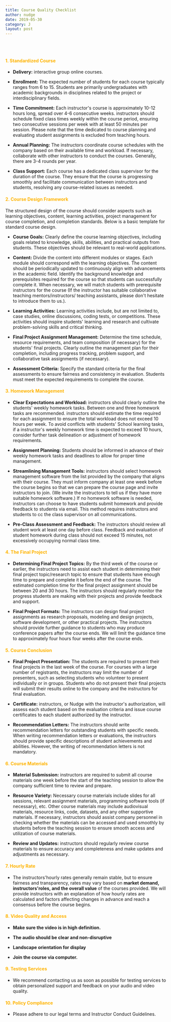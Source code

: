 ```yaml
---
title: Course Quality Checklist
author: nudge
date: 2019-05-30
category: J
layout: post
---
```

<br>
<br>

#### <span style="color:#ffb300; font-weight:bold;">1. Standardized Course</span>

- **Delivery:** interactive group online courses. 

- **Enrollment:** The expected number of students for each course typically ranges from 6 to 15. Students are primarily undergraduates with academic backgrounds in disciplines related to the project or interdisciplinary fields. 

- **Time Commitment:** Each instructor's course is approximately 10-12 hours long, spread over 4-6 consecutive weeks. instructors should schedule fixed class times weekly within the course period, ensuring two consecutive sessions per week with at least 50 minutes per session. Please note that the time dedicated to course planning and evaluating student assignments is excluded from teaching hours.

- **Annual Planning:** The instructors coordinate course schedules with the company based on their available time and workload. If necessary, collaborate with other instructors to conduct the courses. Generally, there are 3-4 rounds per year. 

- **Class Support:** Each course has a dedicated class supervisor for the duration of the course. They ensure that the course is progressing smoothly and facilitate communication between instructors and students, resolving any course-related issues as needed.

#### <span style="color:#ffb300; font-weight:#ffb300;">2. Course Design Framework</span>

The structured design of the course should consider aspects such as learning objectives, content, learning activities, project management for course completion, and completion standards. Below is a basic template for standard course design.

- **Course Goals:** Clearly define the course learning objectives, including goals related to knowledge, skills, abilities, and practical outputs from students. These objectives should be relevant to real-world applications.

- **Content:** Divide the content into different modules or stages. Each module should correspond with the learning objectives. The content should be periodically updated to continuously align with advancements in the academic field. Identify the background knowledge and prerequisites required for the course so that students can successfully complete it. When necessary, we will match students with prerequisite instructors for the course (If the instructor has suitable collaborative teaching mentors/instructors/ teaching assistants, please don't hesitate to introduce them to us.).

- **Learning Activities:** Learning activities include, but are not limited to, case studies, online discussions, coding tests, or competitions. These activities should inspire students' learning and research and cultivate problem-solving skills and critical thinking.

- **Final Project Assignment Management:** Determine the time schedule, resource requirements, and team composition (if necessary) for the students' final projects. Clearly outline the management plan for their completion, including progress tracking, problem support, and collaborative task assignments (if necessary).

- **Assessment Criteria:** Specify the standard criteria for the final assessments to ensure fairness and consistency in evaluation. Students must meet the expected requirements to complete the course.

#### <span style="color:#ffb300; font-weight:#ffb300;">3. Homework Management</span>

- **Clear Expectations and Workload:** instructors should clearly outline the students' weekly homework tasks. Between one and three homework tasks are recommended. instructors should estimate the time required for each assignment to ensure the total workload does not exceed 10 hours per week. To avoid conflicts with students' School learning tasks, if a instructor's weekly homework time is expected to exceed 10 hours,  consider further task delineation or adjustment of homework requirements.

- **Assignment Planning:** Students should be informed in advance of their weekly homework tasks and deadlines to allow for proper time management.

- **Streamlining Management Tools:** instructors should select homework management software from the list provided by the company that aligns with their course. They must inform company at least one week before the course begins so that we can prepare the course page and invite instructors to join. (We invite the instructors to tell us if they have more suitable homework software.) If no homework software is needed, instructors can choose to have students submit homework and provide feedback to students via email. This method requires instructors and students to cc the class supervisor on all communications.

- **Pre-Class Assessment and Feedback:** The instructors should review all student work at least one day before class. Feedback and evaluation of student homework during class should not exceed 15 minutes, not excessively occupying normal class time.

#### <span style="color:#ffb300; font-weight:bold;">4. The Final Project</span>

- **Determining Final Project Topics:** By the third week of the course or earlier, the instructors need to assist each student in determining their final project topic/research topic to ensure that students have enough time to prepare and complete it before the end of the course. The estimated completion time for the final project assignment should be between 20 and 30 hours. The instructors should regularly monitor the progress students are making with their projects and provide feedback and support.

- **Final Project Formats:** The instructors can design final project assignments as research proposals, modeling and design projects, software development, or other practical projects. The instructors should provide further guidance to students who may produce conference papers after the course ends. We will limit the guidance time to approximately four hours four weeks after the course ends.

#### <span style="color:#ffb300; font-weight:bold;">5. Course Conclusion</span>

- **Final Project Presentation:** The students are required to present their final projects in the last week of the course. For courses with a large number of registrants, the instructors may limit the number of presenters, such as selecting students who volunteer to present individually or in groups. Students who do not present their final projects will submit their results online to the company and the instructors for final evaluation.

- **Certificate:** instructors, or Nudge with the instructor's authorization, will assess each student based on the evaluation criteria and issue course certificates to each student authorized by the instructor.

- **Recommendation Letters:** The instructors should write recommendation letters for outstanding students with specific needs. When writing recommendation letters or evaluations, the instructors should provide specific descriptions of student achievements and abilities. However, the writing of recommendation letters is not mandatory.

#### <span style="color:#ffb300; font-weight:bold;">6. Course Materials</span>

- **Material Submission:** instructors are required to submit all course materials one week before the start of the teaching session to allow the company sufficient time to review and prepare.

- **Resource Variety:** Necessary course materials include slides for all sessions, relevant assignment materials, programming software tools (if necessary), etc. Other course materials may include audiovisual materials, resource links, code, datasets, and any other supportive materials. If necessary, instructors should assist company personnel in checking whether the materials can be accessed and used smoothly by students before the teaching session to ensure smooth access and utilization of course materials.

- **Review and Updates:** instructors should regularly review course materials to ensure accuracy and completeness and make updates and adjustments as necessary.

#### <span style="color:#ffb300; font-weight:bold;">7. Hourly Rate</span>

- The instructors'hourly rates generally remain stable, but to ensure fairness and transparency, rates may vary based on **market demand, instructors'roles, and the overall value** of the courses provided.
We will provide instructors with an explanation of how hourly rates are calculated and factors affecting changes in advance and reach a consensus before the course begins.

#### <span style="color:#ffb300; font-weight:bold;">8. Video Quality and Access</span>

- **Make sure the video is in high definition.**

- **The audio should be clear and non-disruptive** 

- **Landscape orientation for display** 

- **Join the course via computer.**

#### <span style="color:#ffb300; font-weight:bold;">9. Testing Services</span>

- We recommend contacting us as soon as possible for testing services to obtain personalized support and feedback on your audio and video quality.

#### <span style="color:#ffb300; font-weight:bold;">10. Policy Compliance</span>

- Please adhere to our legal terms and Instructor Conduct Guidelines.

<br>
<br>

